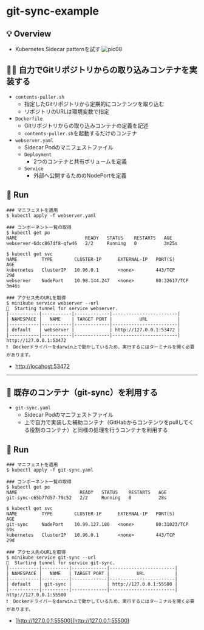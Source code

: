 # git-sync-example
## 💡 Overview
- Kubernetes Sidecar patternを試す
![pic08](https://user-images.githubusercontent.com/63791288/110704920-fed3b980-8238-11eb-9b47-d9ea5c710655.jpg)


## 👩‍🚒 自力でGitリポジトリからの取り込みコンテナを実装する
- `contents-puller.sh`
  - 指定したGitリポジトリから定期的にコンテンツを取り込む
  - リポジトリのURLは環境変数で指定
- `Dockerfile`
  - Gitリポジトリからの取り込みコンテナの定義を記述
  - `contents-puller.sh`を起動するだけのコンテナ
- `webserver.yaml`
  - Sidecar Podのマニフェストファイル
  - `Deployment`
    - 2つのコンテナと共有ボリュームを定義
  - `Service`
    - 外部へ公開するためのNodePortを定義

## 🚀 Run
```
### マニフェストを適用
$ kubectl apply -f webserver.yaml

### コンポーネント一覧の取得
$ kubectl get po
NAME                         READY   STATUS    RESTARTS   AGE
webserver-6dcc867df8-qfw46   2/2     Running   0          3m25s

$ kubectl get svc
NAME         TYPE        CLUSTER-IP      EXTERNAL-IP   PORT(S)        AGE
kubernetes   ClusterIP   10.96.0.1       <none>        443/TCP        29d
webserver    NodePort    10.98.144.247   <none>        80:32617/TCP   3m46s

### アクセス先のURLを取得
$ minikube service webserver --url
🏃  Starting tunnel for service webserver.
|-----------|-----------|-------------|------------------------|
| NAMESPACE |   NAME    | TARGET PORT |          URL           |
|-----------|-----------|-------------|------------------------|
| default   | webserver |             | http://127.0.0.1:53472 |
|-----------|-----------|-------------|------------------------|
http://127.0.0.1:53472
❗  Dockerドライバーをdarwin上で動かしているため、実行するにはターミナルを開く必要があります。
```
- [http://locahost:53472](http://locahost:53472)
*****
## 🌱 既存のコンテナ（git-sync）を利用する
- `git-sync.yaml`
  - Sidecar Podのマニフェストファイル
  - 上で自力で実装した補助コンテナ（GitHabからコンテンツをpullしてくる役割のコンテナ）と同様の処理を行うコンテナを利用する

## 🚀 Run
```
### マニフェストを適用
$ kubectl apply -f git-sync.yaml

### コンポーネント一覧の取得
$ kubectl get po
NAME                       READY   STATUS    RESTARTS   AGE
git-sync-c65b77d57-79c52   2/2     Running   0          28s

$ kubectl get svc
NAME         TYPE        CLUSTER-IP      EXTERNAL-IP   PORT(S)        AGE
git-sync     NodePort    10.99.127.180   <none>        80:31023/TCP   69s
kubernetes   ClusterIP   10.96.0.1       <none>        443/TCP        29d

### アクセス先のURLを取得
$ minikube service git-sync --url
🏃  Starting tunnel for service git-sync.
|-----------|----------|-------------|------------------------|
| NAMESPACE |   NAME   | TARGET PORT |          URL           |
|-----------|----------|-------------|------------------------|
| default   | git-sync |             | http://127.0.0.1:55500 |
|-----------|----------|-------------|------------------------|
http://127.0.0.1:55500
❗  Dockerドライバーをdarwin上で動かしているため、実行するにはターミナルを開く必要があります。
```
- [http://127.0.0.1:55500](http://127.0.0.1:55500)
